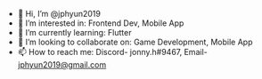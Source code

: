 - 👋 Hi, I’m @jphyun2019
- 👀 I’m interested in: Frontend Dev, Mobile App
- 🌱 I’m currently learning: Flutter
- 💞️ I’m looking to collaborate on: Game Development, Mobile App
- 📫 How to reach me: Discord- jonny.h#9467, Email- jphyun2019@gmail.com


<!---
jphyun2019/jphyun2019 is a ✨ special ✨ repository because its `README.md` (this file) appears on your GitHub profile.
You can click the Preview link to take a look at your changes.
--->
